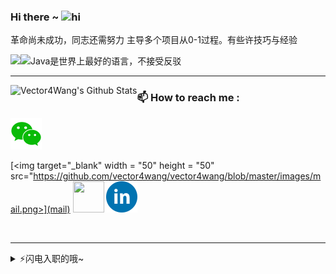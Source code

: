 ### Hi there ~ <img src="https://user-images.githubusercontent.com/1303154/88677602-1635ba80-d120-11ea-84d8-d263ba5fc3c0.gif" width="24px" alt="hi"/>

革命尚未成功，同志还需努力 主导多个项目从0-1过程。有些许技巧与经验

<img align="left" src="https://github-readme-stats.vercel.app/api/top-langs/?username=Vector4Wang" />


<img src="https://github.com/vector4wang/vector4wang/blob/master/images/fun.gif" width = "400" height = "250" alt="Java是世界上最好的语言，不接受反驳" align=center />




---

<img align="left" alt="Vector4Wang's Github Stats" src="https://github-readme-stats.vercel.app/api?username=Vector4Wang&show_icons=true&hide_border=true" />


### :mailbox: How to reach me : 
[<img target="_blank" width = "50" height = "50" src="https://github.com/vector4wang/vector4wang/blob/master/images/wechart.png"/>](https://github.com/vector4wang/vector4wang/blob/master/images/qcord.jpg)

[<img target="_blank" width = "50" height = "50" src="https://github.com/vector4wang/vector4wang/blob/master/images/mail.png>](mail)
[<img target="_blank" width = "50" height = "50" src="https://github.com/vector4wang/vector4wang/blob/master/images/qq.png"/>](tencent://AddContact/?fromId=45&fromSubId=1&subcmd=all&uin=772704457&website=www.oicqzone.com)
[<img target="_blank" width = "50" height = "50" src="https://github.com/vector4wang/vector4wang/blob/master/images/linkedin.png"/>](https://www.linkedin.com/in/vector-wang-ab042a10a/)

<br/>

---

<details>
<summary>⚡️闪电入职的哦~</summary>
<p align="center"><h3>顺丰科技常年开放Java、大数据、算法和产品等岗位，base深圳，有兴趣的私聊~</h3></p>
</details>


<!--
**vector4wang/vector4wang** is a ✨ _special_ ✨ repository because its `README.md` (this file) appears on your GitHub profile.

Here are some ideas to get you started:
[<img target="_blank" src="https://img.icons8.com/bubbles/50/000000/discord-logo.png"/>](https://discord.gg/3Ks7sMA)
- 🔭 I’m currently working on ...
- 🌱 I’m currently learning ...
- 👯 I’m looking to collaborate on ...
- 🤔 I’m looking for help with ...
- 💬 Ask me about ...
- 📫 How to reach me: ...
- 😄 Pronouns: ...
- ⚡ Fun fact: ...
-->
